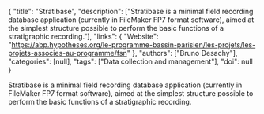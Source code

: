 {
  "title": "Stratibase",
  "description": ["Stratibase is a minimal field recording database application (currently in FileMaker FP7 format software), aimed at the simplest structure possible to perform the basic functions of a stratigraphic recording."],
  "links": {
    "Website": "https://abp.hypotheses.org/le-programme-bassin-parisien/les-projets/les-projets-associes-au-programme/fsn"
  },
  "authors": ["Bruno Desachy"],
  "categories": [null],
  "tags": ["Data collection and management"],
  "doi": null
}

<!-- Generated by csv2md.R – do not edit by hand -->

Stratibase is a minimal field recording database application (currently in FileMaker FP7 format software), aimed at the simplest structure possible to perform the basic functions of a stratigraphic recording.